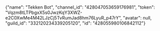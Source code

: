 {"name": "Tekken Bot", "channel_id": "428047053659176981", "token": "Vqzm8tLTPbgxX5s0JwzKqY3XWZ-e2C0XwMe4M42LJzCj5TvRumJad8hm76LyuR_p47rY", "avatar": null, "guild_id": "332120234339205120", "id": "428055980106842112"}
